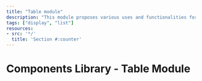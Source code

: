 ```yaml
---
title: "Table module"
description: "This module proposes various uses and functionalities for a table with minimalistic styling."
tags: ["display", "list"]
resources:
- src: '*/'
  title: 'Section #:counter'
---
```



# Components Library - Table Module

